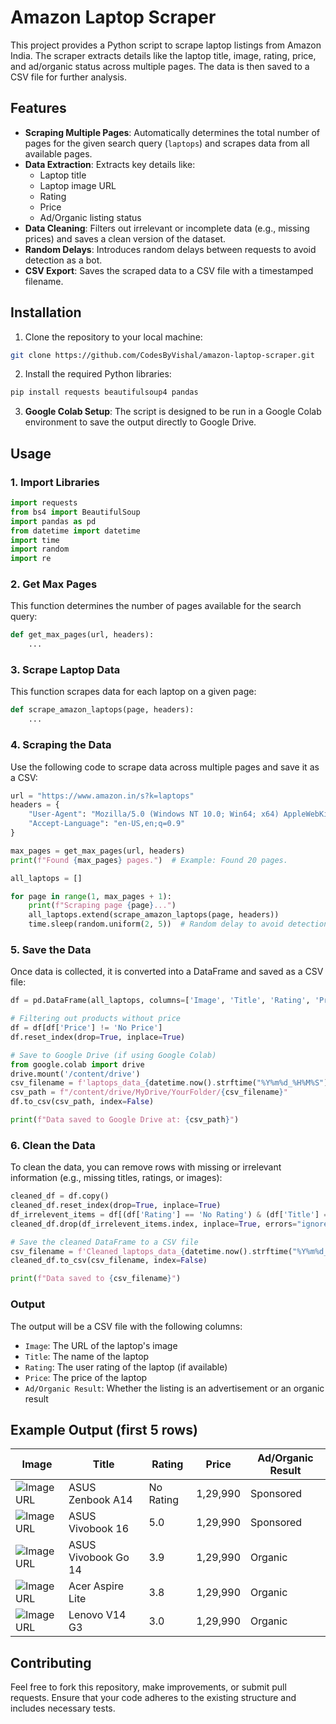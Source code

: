 # Amazon Laptop Scraper

This project provides a Python script to scrape laptop listings from Amazon India. The scraper extracts details like the laptop title, image, rating, price, and ad/organic status across multiple pages. The data is then saved to a CSV file for further analysis.

## Features

- **Scraping Multiple Pages**: Automatically determines the total number of pages for the given search query (`laptops`) and scrapes data from all available pages.
- **Data Extraction**: Extracts key details like:
  - Laptop title
  - Laptop image URL
  - Rating
  - Price
  - Ad/Organic listing status
- **Data Cleaning**: Filters out irrelevant or incomplete data (e.g., missing prices) and saves a clean version of the dataset.
- **Random Delays**: Introduces random delays between requests to avoid detection as a bot.
- **CSV Export**: Saves the scraped data to a CSV file with a timestamped filename.

## Installation

1. Clone the repository to your local machine:

```bash
git clone https://github.com/CodesByVishal/amazon-laptop-scraper.git
```

2. Install the required Python libraries:

```bash
pip install requests beautifulsoup4 pandas
```

3. **Google Colab Setup**: The script is designed to be run in a Google Colab environment to save the output directly to Google Drive.

## Usage

### 1. Import Libraries

```python
import requests
from bs4 import BeautifulSoup
import pandas as pd
from datetime import datetime
import time
import random
import re
```

### 2. Get Max Pages

This function determines the number of pages available for the search query:

```python
def get_max_pages(url, headers):
    ...
```

### 3. Scrape Laptop Data

This function scrapes data for each laptop on a given page:

```python
def scrape_amazon_laptops(page, headers):
    ...
```

### 4. Scraping the Data

Use the following code to scrape data across multiple pages and save it as a CSV:

```python
url = "https://www.amazon.in/s?k=laptops"
headers = {
    "User-Agent": "Mozilla/5.0 (Windows NT 10.0; Win64; x64) AppleWebKit/537.36 (KHTML, like Gecko) Chrome/110.0.0.0 Safari/537.36",
    "Accept-Language": "en-US,en;q=0.9"
}

max_pages = get_max_pages(url, headers)
print(f"Found {max_pages} pages.")  # Example: Found 20 pages.

all_laptops = []

for page in range(1, max_pages + 1):
    print(f"Scraping page {page}...")
    all_laptops.extend(scrape_amazon_laptops(page, headers))
    time.sleep(random.uniform(2, 5))  # Random delay to avoid detection
```

### 5. Save the Data

Once data is collected, it is converted into a DataFrame and saved as a CSV file:

```python
df = pd.DataFrame(all_laptops, columns=['Image', 'Title', 'Rating', 'Price', 'Ad/Organic Result'])

# Filtering out products without price
df = df[df['Price'] != 'No Price']
df.reset_index(drop=True, inplace=True)

# Save to Google Drive (if using Google Colab)
from google.colab import drive
drive.mount('/content/drive')
csv_filename = f'laptops_data_{datetime.now().strftime("%Y%m%d_%H%M%S")}.csv'
csv_path = f"/content/drive/MyDrive/YourFolder/{csv_filename}"
df.to_csv(csv_path, index=False)

print(f"Data saved to Google Drive at: {csv_path}")
```

### 6. Clean the Data

To clean the data, you can remove rows with missing or irrelevant information (e.g., missing titles, ratings, or images):

```python
cleaned_df = df.copy()
cleaned_df.reset_index(drop=True, inplace=True)
df_irrelevent_items = df[(df['Rating'] == 'No Rating') & (df['Title'] == 'No Title') & (df["Image"] == 'No Image')]
cleaned_df.drop(df_irrelevent_items.index, inplace=True, errors="ignore")

# Save the cleaned DataFrame to a CSV file
csv_filename = f'Cleaned_laptops_data_{datetime.now().strftime("%Y%m%d_%H%M%S")}.csv'
cleaned_df.to_csv(csv_filename, index=False)

print(f"Data saved to {csv_filename}")
```

### Output

The output will be a CSV file with the following columns:

- `Image`: The URL of the laptop's image
- `Title`: The name of the laptop
- `Rating`: The user rating of the laptop (if available)
- `Price`: The price of the laptop
- `Ad/Organic Result`: Whether the listing is an advertisement or an organic result

## Example Output (first 5 rows)

| Image | Title | Rating | Price | Ad/Organic Result |
| --- | --- | --- | --- | --- |
| ![Image URL](https://m.media-amazon.com/images/I/71EJdFiOw5...) | ASUS Zenbook A14 | No Rating | 1,29,990 | Sponsored |
| ![Image URL](https://m.media-amazon.com/images/I/81v5jg9AAK...) | ASUS Vivobook 16 | 5.0 | 1,29,990 | Sponsored |
| ![Image URL](https://m.media-amazon.com/images/I/71VRrc7V-P...) | ASUS Vivobook Go 14 | 3.9 | 1,29,990 | Organic |
| ![Image URL](https://m.media-amazon.com/images/I/61fDHkQ6Mq...) | Acer Aspire Lite | 3.8 | 1,29,990 | Organic |
| ![Image URL](https://m.media-amazon.com/images/I/41XYpjPaft...) | Lenovo V14 G3 | 3.0 | 1,29,990 | Organic |

## Contributing

Feel free to fork this repository, make improvements, or submit pull requests. Ensure that your code adheres to the existing structure and includes necessary tests.

